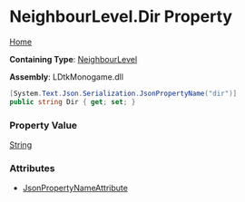 # NeighbourLevel\.Dir Property

[Home](../../../README.md)

**Containing Type**: [NeighbourLevel](../README.md)

**Assembly**: LDtkMonogame\.dll

```csharp
[System.Text.Json.Serialization.JsonPropertyName("dir")]
public string Dir { get; set; }
```

### Property Value

[String](https://docs.microsoft.com/en-us/dotnet/api/system.string)

### Attributes

* [JsonPropertyNameAttribute](https://docs.microsoft.com/en-us/dotnet/api/system.text.json.serialization.jsonpropertynameattribute)

